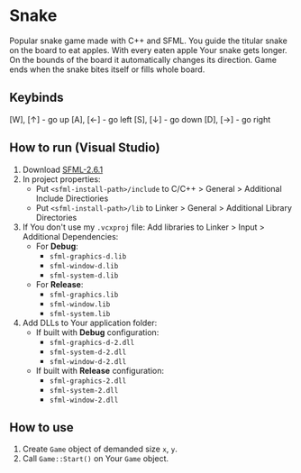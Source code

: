 # Snake

Popular snake game made with C++ and SFML. You guide the titular snake on the board to eat apples. With every eaten apple Your snake gets longer. On the bounds of the board it automatically changes its direction. Game ends when the snake bites itself or fills whole board.

## Keybinds

\[W\], \[↑\] - go up
\[A\], \[←\] - go left
\[S\], \[↓\] - go down
\[D\], \[→\] - go right

## How to run (Visual Studio)

1. Download [SFML-2.6.1](https://www.sfml-dev.org/download/sfml/2.6.1/)
2. In project properties:
   - Put `<sfml-install-path>/include` to C/C++ > General > Additional Include Directiories
   - Put `<sfml-install-path>/lib` to Linker > General > Additional Library Directories
3. If You don't use my `.vcxproj` file:
   Add libraries to Linker > Input > Additional Dependencies:
   - For **Debug**:
     - `sfml-graphics-d.lib`
     - `sfml-window-d.lib`
     - `sfml-system-d.lib`
   - For **Release**:
     - `sfml-graphics.lib`
     - `sfml-window.lib`
     - `sfml-system.lib`
4. Add DLLs to Your application folder:
   - If built with **Debug** configuration:
     - `sfml-graphics-d-2.dll`
     - `sfml-system-d-2.dll`
     - `sfml-window-d-2.dll`
   - If built with **Release** configuration:
     - `sfml-graphics-2.dll`
     - `sfml-system-2.dll`
     - `sfml-window-2.dll`
    
## How to use

1. Create `Game` object of demanded size `x`, `y`.
2. Call `Game::Start()` on Your `Game` object.
